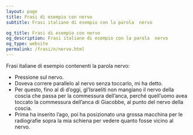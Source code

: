 ```yaml
---
layout: page
title: Frasi di esempio con nervo 
subtitle: Frasi italiane di esempio con la parola  nervo

og_title: Frasi di esempio con nervo 
og_description: Frasi italiane di esempio con la parola  nervo
og_type: website
permalink: /frasi/n/nervo.html
---
```


Frasi italiane di esempio contenenti la parola nervo:


- Pressione sul nervo.
- Doveva correre parallelo al nervo senza toccarlo, mi ha detto.
- Per questo, fino al dì d’oggi, gl’Israeliti non mangiano il nervo della coscia che passa per la commessura dell’anca, perché quell’uomo avea toccato la commessura dell’anca di Giacobbe, al punto del nervo della coscia.
- Prima ha inserito l’ago, poi ha posizionato una grossa macchina per le radiografie sopra la mia schiena per vedere quanto fosse vicino al nervo.
